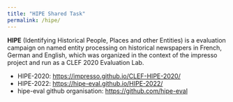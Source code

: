 ```yaml
---
title: "HIPE Shared Task"
permalink: /hipe/
---
```


**HIPE** (Identifying Historical People, Places and other Entities) is a evaluation campaign on named entity processing on historical newspapers in French, German and English, which was organized in the context of the impresso project and run as a CLEF 2020 Evaluation Lab.

- HIPE-2020: https://impresso.github.io/CLEF-HIPE-2020/
- HIPE-2022: https://hipe-eval.github.io/HIPE-2022/
- hipe-eval github organisation: https://github.com/hipe-eval 